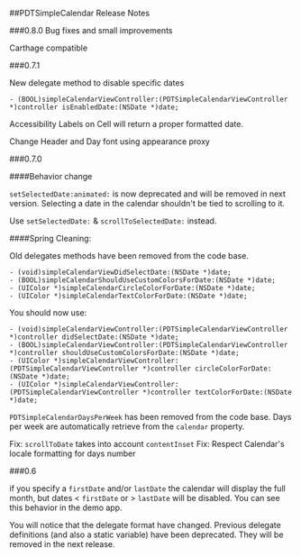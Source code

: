 ##PDTSimpleCalendar Release Notes

###0.8.0
Bug fixes and small improvements

Carthage compatible

###0.7.1

New delegate method to disable specific dates

`- (BOOL)simpleCalendarViewController:(PDTSimpleCalendarViewController *)controller isEnabledDate:(NSDate *)date;`

Accessibility Labels on Cell will return a proper formatted date.

Change Header and Day font using appearance proxy

###0.7.0

####Behavior change

`setSelectedDate:animated:` is now deprecated and will be removed in next version. Selecting a date in the calendar shouldn't be tied to scrolling to it.

Use `setSelectedDate:` & `scrollToSelectedDate:` instead.

####Spring Cleaning:

Old delegates methods have been removed from the code base.

````
- (void)simpleCalendarViewDidSelectDate:(NSDate *)date;
- (BOOL)simpleCalendarShouldUseCustomColorsForDate:(NSDate *)date;
- (UIColor *)simpleCalendarCircleColorForDate:(NSDate *)date;
- (UIColor *)simpleCalendarTextColorForDate:(NSDate *)date;
````

You should now use:

````
- (void)simpleCalendarViewController:(PDTSimpleCalendarViewController *)controller didSelectDate:(NSDate *)date;
- (BOOL)simpleCalendarViewController:(PDTSimpleCalendarViewController *)controller shouldUseCustomColorsForDate:(NSDate *)date;
- (UIColor *)simpleCalendarViewController:(PDTSimpleCalendarViewController *)controller circleColorForDate:(NSDate *)date;
- (UIColor *)simpleCalendarViewController:(PDTSimpleCalendarViewController *)controller textColorForDate:(NSDate *)date;
````

`PDTSimpleCalendarDaysPerWeek` has been removed from the code base. Days per week are automatically retrieve from the `calendar` property.

Fix: `scrollToDate` takes into account `contentInset`
Fix: Respect Calendar's locale formatting for days number

###0.6

if you specify a `firstDate` and/or `lastDate` the calendar will display the full month, but dates < `firstDate` or > `lastDate` will be disabled. You can see this behavior in the demo app.

You will notice that the delegate format have changed. Previous delegate definitions (and also a static variable) have been deprecated. They will be removed in the next release.
